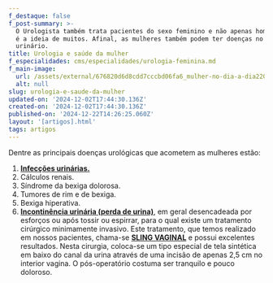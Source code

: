 ```yaml
---
f_destaque: false
f_post-summary: >-
  O Urologista também trata pacientes do sexo feminino e não apenas homens, como
  é a ideia de muitos. Afinal, as mulheres também podem ter doenças no sistema
  urinário.
title: Urologia e saúde da mulher
f_especialidades: cms/especialidades/urologia-feminina.md
f_main-image:
  url: /assets/external/676820d6d8cdd7cccbd06fa6_mulher-no-dia-a-dia2201.png
  alt: null
slug: urologia-e-saude-da-mulher
updated-on: '2024-12-02T17:44:30.136Z'
created-on: '2024-12-02T17:44:30.136Z'
published-on: '2024-12-22T14:26:25.060Z'
layout: '[artigos].html'
tags: artigos
---
```


Dentre as principais doenças urológicas que acometem as mulheres estão:

1.  [**Infecções urinárias.**](https://uroconsult.com.br/2016/01/06/infeccao-urinaria/)
2.  Cálculos renais.
3.  Síndrome da bexiga dolorosa.
4.  Tumores de rim e de bexiga.
5.  Bexiga hiperativa.
6.  [**Incontinência urinária (perda de urina)**](https://uroconsult.com.br/2016/01/06/perda-de-urina-em-mulheres-o-que-fazer/), em geral desencadeada por esforços ou após tossir ou espirrar, para o qual existe um tratamento cirúrgico minimamente invasivo. Este tratamento, que temos realizado em nossos pacientes, chama-se [**SLING VAGINAL**](https://uroconsult.com.br/2016/01/06/perda-de-urina-em-mulheres-o-que-fazer/) e possui excelentes resultados. Nesta cirurgia, coloca-se um tipo especial de tela sintética em baixo do canal da urina através de uma incisão de apenas 2,5 cm no interior vagina. O pós-operatório costuma ser tranquilo e pouco doloroso.
